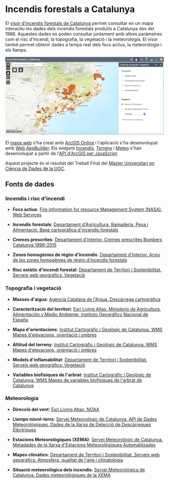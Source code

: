 # Incendis forestals a Catalunya



El [visor d'incendis forestals de Catalunya]((https://storage.googleapis.com/incendis/index.html)) permet consultar en un mapa interactiu les dades dels incendis forestals produïts a Catalunya des del 1986. Aquestes dades es poden consultar juntament amb altres paràmetres com el risc d'incendi, la topografia, la vegetació i la meteorologia.
El visor també permet obtenir dades a temps real dels focs actius, la meteorologia i els llamps.

[![Imatge del visor d'incendis forestals](./images/Visor.png)](https://storage.googleapis.com/incendis/index.html)

El [mapa web](https://www.arcgis.com/home/webmap/viewer.html?webmap=52430fa6fb14425cad22888102aaf712) s'ha creat amb [ArcGIS Online](https://www.arcgis.com/) i l'aplicació s'ha desenvolupat amb [Web AppBuilder](https://developers.arcgis.com/web-appbuilder/). Els *widgets* [Incendis](https://github.com/vboix2/Incendis-forestals/tree/master/widgets/Incendis), [Terreny](https://github.com/vboix2/Incendis-forestals/tree/master/widgets/Terreny) i [Meteo](https://github.com/vboix2/Meteo) s'han desenvolupat a partir de l'[API d'ArcGIS per JavaScript](https://developers.arcgis.com/javascript/3/).

Aquest projecte és el resultat del Treball Final del [Màster Universitari en Ciència de Dades de la UOC](https://estudis.uoc.edu/ca/masters-universitaris/data-science/presentacio).



## Fonts de dades

### Incendis i risc d'incendi

* **Focs actius**: [Fire information for resource Management System (NASA). Web Services](https://firms.modaps.eosdis.nasa.gov/web-services/)

* **Incendis forestals**: [Departament d'Agricultura, Ramaderia, Pesa i Alimentació. Base cartogràfica d'incendis forestals](http://agricultura.gencat.cat/ca/serveis/cartografia-sig/bases-cartografiques/boscos/incendis-forestals/incendis-forestals-format-shp/)

* **Cremes prescrites**: [Departament d'Interior. Cremes prescrites Bombers Catalunya 1998-2015](https://analisi.transparenciacatalunya.cat/Medi-Ambient/Cremes-Prescrites-Bombers-Catalunya-1998-2015/k2qh-v6rz)

* **Zones homogènies de règim d'incendis**: [Departament d'Interior. Arxiu de les zones homogènies de règim d'incendis forestals](https://interior.gencat.cat/ca/serveis/informacio-geografica/bases-cartografiques/zones-homogenies-de-regim-dincendis-forestals/)

* **Risc estàtic d'incendi forestal**: [Departament de Territori i Sostenibilitat. Serveis web geogràfics: Vegetació](http://territori.gencat.cat/ca/01_departament/12_cartografia_i_toponimia/serveis_web_geografics/#bloc17)


### Topografia i vegetació

* **Masses d'aigua**: [Agència Catalana de l'Aigua. Descàrrega cartogràfica](http://aca.gencat.cat/ca/laigua/consulta-de-dades/descarrega-cartografica/)

* **Caracterització del territori**: [Esri Living Atlas, Ministerio de Agricultura, Alimentación y Medio Ambiente, Instituto Geográfico Nacional de España](https://services1.arcgis.com/nCKYwcSONQTkPA4K/arcgis/rest/services/TeselaEspana_WFL1/FeatureServer/0)

* **Mapa d'orientacions**: [Institut Cartogràfic i Geològic de Catalunya. WMS Mapes d'elevacions, orientació i ombres](https://www.icgc.cat/Administracio-i-empresa/Serveis/Geoinformacio-en-linia-Geoserveis/WMS-i-WCS-Elevacions/WMS-Mapes-d-elevacions-orientacio-i-ombres)

* **Altitud del terreny**: [Institut Cartogràfic i Geològic de Catalunya. WMS Mapes d'elevacions, orientació i ombres](https://www.icgc.cat/Administracio-i-empresa/Serveis/Geoinformacio-en-linia-Geoserveis/WMS-i-WCS-Elevacions/WMS-Mapes-d-elevacions-orientacio-i-ombres)

* **Models d'inflamabilitat**: [Departament de Territori i Sostenibilitat. Serveis web geogràfics: Vegetació](http://territori.gencat.cat/ca/01_departament/12_cartografia_i_toponimia/serveis_web_geografics/#bloc17)

* **Variables biofísiques de l'arbrat**: [Institut Cartogràfic i Geològic de Catalunya. WMS Mapes de variables biofísiques de l'arbrat de Catalunya](https://www.icgc.cat/Administracio-i-empresa/Serveis/Geoinformacio-en-linia-Geoserveis/WMS-Vegetacio/WMS-Mapes-de-variables-biofisiques-de-l-arbrat-de-Catalunya)

### Meteorologia

* **Direcció del vent**: [Esri Living Atlas, NOAA](https://services9.arcgis.com/RHVPKKiFTONKtxq3/arcgis/rest/services/NOAA_METAR_current_wind_speed_direction_v1/FeatureServer)

* **Llamps núvol-terra**: [Servei Meteorològic de Catalunya. API de Dades Meteorològiques, Dades de la Xarxa de Detecció de Descàrregues Elèctriques](https://apidocs.meteocat.gencat.cat/)

* **Estacions Meteorològiques (XEMA)**: [Servei Meteorològic de Catalunya. Metadades de la Xarxa d'Estacions Meteorològiques Automatitzades](https://analisi.transparenciacatalunya.cat/Medi-Ambient/Metadades-estacions-meteorol-giques-autom-tiques/yqwd-vj5e/data)

* **Mapes climàtics**: [Departament de Territori i Sostenibilitat. Serveis web geogràfics: Atmosfera, qualitat de l'aire i climatologia](http://territori.gencat.cat/ca/01_departament/12_cartografia_i_toponimia/serveis_web_geografics/#bloc2)

* **Situació meteorològica dels incendis**: [Servei Meteorològica de Catalunya. Dades meteorològiques de la XEMA](https://analisi.transparenciacatalunya.cat/Medi-Ambient/Dades-meteorol-giques-de-la-XEMA/nzvn-apee/data)






